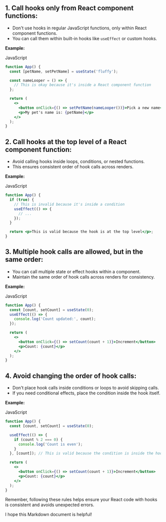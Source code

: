 ## **1. Call hooks only from React component functions:**

- Don't use hooks in regular JavaScript functions, only within React component functions.
- You can call them within built-in hooks like `useEffect` or custom hooks.

**Example:**

JavaScript

```jsx
function App() {
  const [petName, setPetName] = useState('fluffy');

  const nameLooper = () => {
    // This is okay because it's inside a React component function
  };

  return (
    <>
      <button onClick={() => setPetName(nameLooper())}>Pick a new name</button>
      <p>My pet's name is: {petName}</p>
    </>
  );
}
```

## **2. Call hooks at the top level of a React component function:**

- Avoid calling hooks inside loops, conditions, or nested functions.
- This ensures consistent order of hook calls across renders.

**Example:**

JavaScript

```jsx
function App() {
  if (true) {
    // This is invalid because it's inside a condition
    useEffect(() => {
      // ...
    });
  }

  return <p>This is valid because the hook is at the top level</p>;
}
```

## **3. Multiple hook calls are allowed, but in the same order:**

- You can call multiple state or effect hooks within a component.
- Maintain the same order of hook calls across renders for consistency.

**Example:**

JavaScript

```jsx
function App() {
  const [count, setCount] = useState(0);
  useEffect(() => {
    console.log('Count updated:', count);
  });

  return (
    <>
      <button onClick={() => setCount(count + 1)}>Increment</button>
      <p>Count: {count}</p>
    </>
  );
}
```

## **4. Avoid changing the order of hook calls:**

- Don't place hook calls inside conditions or loops to avoid skipping calls.
- If you need conditional effects, place the condition inside the hook itself.

**Example:**

JavaScript

```jsx
function App() {
  const [count, setCount] = useState(0);

  useEffect(() => {
    if (count % 2 === 0) {
      console.log('Count is even');
    }
  }, [count]); // This is valid because the condition is inside the hook

  return (
    <>
      <button onClick={() => setCount(count + 1)}>Increment</button>
      <p>Count: {count}</p>
    </>
  );
}
```

Remember, following these rules helps ensure your React code with hooks is consistent and avoids unexpected errors.

I hope this Markdown document is helpful!
